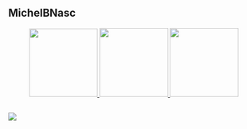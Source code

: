 ## MichelBNasc
<div align="center">
  <a href="https://github.com/MichelBNasc">
  <img height="137em"src="https://media.discordapp.net/attachments/952959093923004497/952964469389144114/spray_762_fundo_branco_p_luminosa_colorgin1__1_-removebg-preview_1.png">
  <img height="138em" src="https://github-readme-stats.vercel.app/api?username=MichelBNasc&show_icons=true&theme=calm&include_all_commits=true&count_private=true"/>
  <img height="138em" src="https://github-readme-stats.vercel.app/api/top-langs/?username=MichelBNasc&layout=compact&langs_count=7&theme=calm"/>
  
</div>

  
  
  ##
  

  <a href="https://www.linkedin.com/in/michel-batista-do-nascimento-906497208/" target="_blank"><img src="https://img.shields.io/badge/-LinkedIn-%230077B5?style=for-the-badge&logo=linkedin&logoColor=white" target="_blank"></a> 

